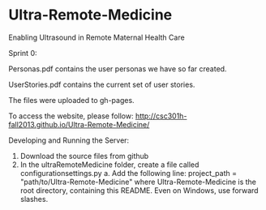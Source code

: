 Ultra-Remote-Medicine
=====================

Enabling Ultrasound in Remote Maternal Health Care

Sprint 0:

Personas.pdf contains the user personas we have so far created.

UserStories.pdf contains the current set of user stories.

The files were uploaded to gh-pages.

To access the website, please follow: http://csc301h-fall2013.github.io/Ultra-Remote-Medicine/

Developing and Running the Server:
1. Download the source files from github
2. In the ultraRemoteMedicine folder, create a file called configurationsettings.py
	a. Add the following line: project_path = "path/to/Ultra-Remote-Medicine" where Ultra-Remote-Medicine is the root directory, containing this README. Even on Windows, use forward slashes.
